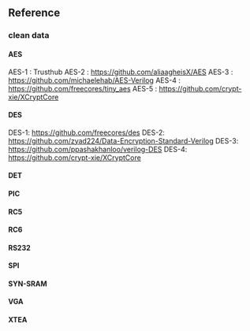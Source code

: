 ## Reference
### clean data
#### AES
AES-1 : Trusthub
AES-2 : https://github.com/aliaagheisX/AES
AES-3 : https://github.com/michaelehab/AES-Verilog
AES-4 : https://github.com/freecores/tiny_aes
AES-5 : https://github.com/crypt-xie/XCryptCore
#### DES
DES-1: https://github.com/freecores/des
DES-2: https://github.com/zyad224/Data-Encryption-Standard-Verilog
DES-3: https://github.com/ppashakhanloo/verilog-DES
DES-4: https://github.com/crypt-xie/XCryptCore
#### DET
#### PIC
#### RC5
#### RC6
#### RS232
#### SPI
#### SYN-SRAM
#### VGA
#### XTEA
